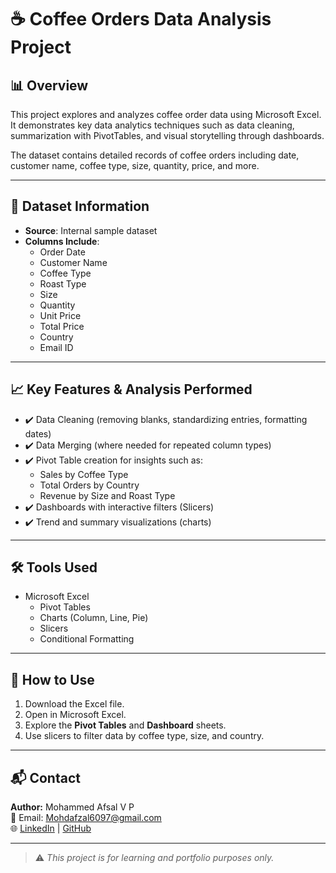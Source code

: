 # ☕ Coffee Orders Data Analysis Project

## 📊 Overview

This project explores and analyzes coffee order data using Microsoft Excel. It demonstrates key data analytics techniques such as data cleaning, summarization with PivotTables, and visual storytelling through dashboards.

The dataset contains detailed records of coffee orders including date, customer name, coffee type, size, quantity, price, and more.

---

## 📁 Dataset Information

- **Source**: Internal sample dataset
- **Columns Include**:
  - Order Date
  - Customer Name
  - Coffee Type
  - Roast Type
  - Size
  - Quantity
  - Unit Price
  - Total Price
  - Country
  - Email ID

---

## 📈 Key Features & Analysis Performed

- ✔️ Data Cleaning (removing blanks, standardizing entries, formatting dates)
- ✔️ Data Merging (where needed for repeated column types)
- ✔️ Pivot Table creation for insights such as:
  - Sales by Coffee Type
  - Total Orders by Country
  - Revenue by Size and Roast Type
- ✔️ Dashboards with interactive filters (Slicers)
- ✔️ Trend and summary visualizations (charts)

---

## 🛠 Tools Used

- Microsoft Excel  
  - Pivot Tables  
  - Charts (Column, Line, Pie)  
  - Slicers  
  - Conditional Formatting  

---

## 📌 How to Use

1. Download the Excel file.
2. Open in Microsoft Excel.
3. Explore the **Pivot Tables** and **Dashboard** sheets.
4. Use slicers to filter data by coffee type, size, and country.

---

## 📬 Contact

**Author:** Mohammed Afsal V P  
📧 Email: [Mohdafzal6097@gmail.com](mailto:Mohdafzal6097@gmail.com)  
🌐 [LinkedIn](https://www.linkedin.com/in/mohammed-afsal-2bb9b7249) | [GitHub](https://github.com/mohammadafsalvp)

---

> ⚠️ *This project is for learning and portfolio purposes only.*
